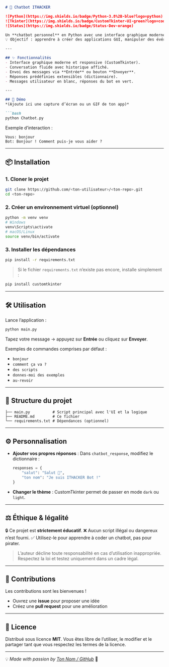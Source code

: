 ````markdown
# 🤖 Chatbot ITHACKER  

![Python](https://img.shields.io/badge/Python-3.8%2B-blue?logo=python)  
![Tkinter](https://img.shields.io/badge/CustomTkinter-UI-green?logo=codeigniter)  
![Status](https://img.shields.io/badge/Status-Dev-orange)  

Un **chatbot personnel** en Python avec une interface graphique moderne grâce à **[CustomTkinter](https://github.com/TomSchimansky/CustomTkinter)**.  
💡 Objectif : apprendre à créer des applications GUI, manipuler des événements et gérer des réponses basiques sous forme de dictionnaire.  

---

## ✨ Fonctionnalités
- Interface graphique moderne et responsive (CustomTkinter).  
- Conversation fluide avec historique affiché.  
- Envoi des messages via **Entrée** ou bouton **Envoyer**.  
- Réponses prédéfinies extensibles (dictionnaire).  
- Messages utilisateur en blanc, réponses du bot en vert.  

---

## 🚀 Démo
*(Ajoute ici une capture d’écran ou un GIF de ton app)*  

```bash
python Chatbot.py
````

Exemple d’interaction :

```
Vous: bonjour
Bot: Bonjour ! Comment puis-je vous aider ?
```

---

## 📦 Installation

### 1. Cloner le projet

```bash
git clone https://github.com/<ton-utilisateur>/<ton-repo>.git
cd <ton-repo>
```

### 2. Créer un environnement virtuel (optionnel)

```bash
python -m venv venv
# Windows
venv\Scripts\activate
# macOS/Linux
source venv/bin/activate
```

### 3. Installer les dépendances

```bash
pip install -r requirements.txt
```

> Si le fichier `requirements.txt` n’existe pas encore, installe simplement :

```bash
pip install customtkinter
```

---

## 🛠️ Utilisation

Lance l’application :

```bash
python main.py
```

Tapez votre message → appuyez sur **Entrée** ou cliquez sur **Envoyer**.

Exemples de commandes comprises par défaut :

* `bonjour`
* `comment ça va ?`
* `des scripts`
* `donnes-moi des exemples`
* `au-revoir`

---

## 📂 Structure du projet

```
├── main.py          # Script principal avec l'UI et la logique
├── README.md        # Ce fichier
└── requirements.txt # Dépendances (optionnel)
```

---

## ⚙️ Personnalisation

* **Ajouter vos propres réponses** :
  Dans `chatbot_response`, modifiez le dictionnaire :

  ```python
  responses = {
      "salut": "Salut 👋",
      "ton nom": "Je suis ITHACKER Bot !"
  }
  ```
* **Changer le thème** :
  CustomTkinter permet de passer en mode `dark` ou `light`.

---

## ⚖️ Éthique & légalité

🔒 Ce projet est **strictement éducatif**.
❌ Aucun script illégal ou dangereux n’est fourni.
✅ Utilisez-le pour apprendre à coder un chatbot, pas pour pirater.

> L’auteur décline toute responsabilité en cas d’utilisation inappropriée. Respectez la loi et testez uniquement dans un cadre légal.

---

## 🤝 Contributions

Les contributions sont les bienvenues !

* Ouvrez une **issue** pour proposer une idée
* Créez une **pull request** pour une amélioration

---

## 📜 Licence

Distribué sous licence **MIT**. Vous êtes libre de l’utiliser, le modifier et le partager tant que vous respectez les termes de la licence.

---

💡 *Made with passion by [Ton Nom / GitHub](https://github.com/hack1-z)* 🚀

```

